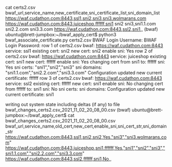 cat certs2.csv
bwaf_url,service_name,new_certificate,sni_certificate_list,sni_domain_list
https://waf.cudathon.com:8443,ssl1,sni2,sni3,sni3.wolmarans.com
https://waf.cudathon.com:8443,juiceshop,ffffff,sni1 sni2 sni3,sni1.1.com sni2.2.com sni3.3.com
https://waf.cudathon.com:8443,ssl2,sni1,,
(bwaf) ubuntu@brett-jumpbox:~/bwaf_apply_cert$ python3 bwaf_associate_certificate.py certs2.csv
BWAF Login Username:
BWAF Login Password:
row 1 of certs2.csv bwaf: https://waf.cudathon.com:8443 service: ssl1 existing cert: sni2 new cert: sni2 enable sni: Yes
row 2 of certs2.csv bwaf: https://waf.cudathon.com:8443 service: juiceshop existing cert: sni1 new cert: ffffff enable sni: Yes
    changing cert from sni1 to: ffffff sni: Yes sni certs: "sni1","sni2","sni3" sni domains: "sni1.1.com","sni2.2.com","sni3.3.com"
    Configuration updated
    new current certificate: ffffff
row 3 of certs2.csv bwaf: https://waf.cudathon.com:8443 service: ssl2 existing cert: ffffff new cert: sni1 enable sni: No
    changing cert from ffffff to: sni1 sni: No sni certs:  sni domains:
    Configuration updated
    new current certificate: sni1

writing out system state including deltas (if any) to file bwaf_changes_certs2.csv_2021_11_02_20_08_00.csv
(bwaf) ubuntu@brett-jumpbox:~/bwaf_apply_cert$ cat bwaf_changes_certs2.csv_2021_11_02_20_08_00.csv
bwaf_url,service_name,old_cert,new_cert,enable_sni,sni_cert_str,sni_domain_str
https://waf.cudathon.com:8443,ssl1,sni2,sni2,Yes,"sni3","sni3.wolmarans.com"
https://waf.cudathon.com:8443,juiceshop,sni1,ffffff,Yes,"sni1","sni2","sni3","sni1.1.com","sni2.2.com","sni3.3.com"
https://waf.cudathon.com:8443,ssl2,ffffff,sni1,No,, 
